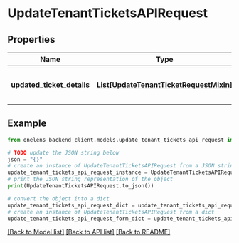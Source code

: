 # UpdateTenantTicketsAPIRequest


## Properties

Name | Type | Description | Notes
------------ | ------------- | ------------- | -------------
**updated_ticket_details** | [**List[UpdateTenantTicketRequestMixin]**](UpdateTenantTicketRequestMixin.md) | Request payload for ticket updation | 

## Example

```python
from onelens_backend_client.models.update_tenant_tickets_api_request import UpdateTenantTicketsAPIRequest

# TODO update the JSON string below
json = "{}"
# create an instance of UpdateTenantTicketsAPIRequest from a JSON string
update_tenant_tickets_api_request_instance = UpdateTenantTicketsAPIRequest.from_json(json)
# print the JSON string representation of the object
print(UpdateTenantTicketsAPIRequest.to_json())

# convert the object into a dict
update_tenant_tickets_api_request_dict = update_tenant_tickets_api_request_instance.to_dict()
# create an instance of UpdateTenantTicketsAPIRequest from a dict
update_tenant_tickets_api_request_form_dict = update_tenant_tickets_api_request.from_dict(update_tenant_tickets_api_request_dict)
```
[[Back to Model list]](../README.md#documentation-for-models) [[Back to API list]](../README.md#documentation-for-api-endpoints) [[Back to README]](../README.md)


